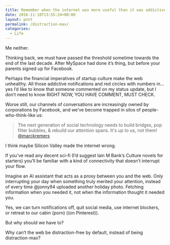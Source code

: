 ```yaml
---
title: Remember when the internet was more useful than it was addictive?
date: 2016-11-10T13:55:24+00:00
layout: post
permalink: /distraction-max/
categories:
  - Life
---
```

<p>Me neither.</p>
<p>Thinking back, we must have passed the threshold sometime towards the end of the last decade. After MySpace had done it’s thing, but before your parents signed up for Facebook.</p>
<p>Perhaps the financial imperatives of startup culture make the web unhealthy. All those addictive notifications and red circles with numbers in… yes I’d like to know that someone commented on my status update, but I don’t need to know RIGHT NOW, YOU HAVE COMMENT, MUST CHECK.</p>
<p>Worse still, our channels of conversations are increasingly owned by corporations by Facebook, and we’ve become trapped in silos of people-who-think-like us:</p>
<blockquote>
<p>The next generation of social technology needs to build bridges, pop filter bubbles, &amp; rebuild our attention spans. It's up to us, not them!<br><a href="https://twitter.com/marckremers/status/796360209404985344">@marckremers</a></p>
</blockquote>
<p>I think maybe Silicon Valley made the internet wrong.</p>
<p>If you’ve read any decent sci-fi (I’d suggest Iain M Bank’s Culture novels for starters) you’ll be familiar with a kind of connectivity that doesn’t interrupt your flow.</p>
<p>Imagine an AI assistant that acts as a proxy between you and the web. Only interrupting your day when something truly merited your attention, instead of every time @jonny94 uploaded another holiday photo. Fetching information when you needed it, not when the information thought it needed you.</p>
<p>Yes, we can turn notifications off, quit social media, use internet blockers, or retreat to our cabin (porn) ((on Pinterest)).</p>
<p>But why should we have to?</p>
<p>Why can’t  the web be distraction-free by default, instead of being distraction-max?</p>